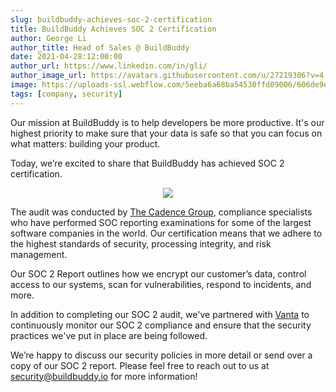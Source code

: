 ```yaml
---
slug: buildbuddy-achieves-soc-2-certification
title: BuildBuddy Achieves SOC 2 Certification
author: George Li
author_title: Head of Sales @ BuildBuddy
date: 2021-04-28:12:00:00
author_url: https://www.linkedin.com/in/gli/
author_image_url: https://avatars.githubusercontent.com/u/27219306?v=4
image: https://uploads-ssl.webflow.com/5eeba6a68ba54530ffd09006/606de9e9765e01d812105cf7_socforserviceorganizationslogosos.jpeg
tags: [company, security]
---
```


Our mission at BuildBuddy is to help developers be more productive. It's our highest priority to make sure that your data is safe so that you can focus on what matters: building your product.

Today, we’re excited to share that BuildBuddy has achieved SOC 2 certification.

<p align="center">
  <img src="https://uploads-ssl.webflow.com/5eeba6a68ba54530ffd09006/606de9e9765e01d812105cf7_socforserviceorganizationslogosos.jpeg" />
</p>

The audit was conducted by [The Cadence Group](https://thecadencegroup.com/), compliance specialists who have performed SOC reporting examinations for some of the largest software companies in the world. Our certification means that we adhere to the highest standards of security, processing integrity, and risk management.

Our SOC 2 Report outlines how we encrypt our customer’s data, control access to our systems, scan for vulnerabilities, respond to incidents, and more.

In addition to completing our SOC 2 audit, we've partnered with [Vanta](https://www.vanta.com/products/soc-2) to continuously monitor our SOC 2 compliance and ensure that the security practices we've put in place are being followed.

We’re happy to discuss our security policies in more detail or send over a copy of our SOC 2 report. Please feel free to reach out to us at [security@buildbuddy.io](mailto:security@buildbuddy.io) for more information!
